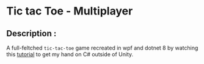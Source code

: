 # Tic tac Toe - Multiplayer
## Description :
A full-feltched `tic-tac-toe` game recreated in wpf and dotnet 8 by watching this [tutorial](https://youtu.be/OHRWRpT9WcE?si=6MEWAfANAcz2eLa4) to get my hand on C# outside of Unity.
